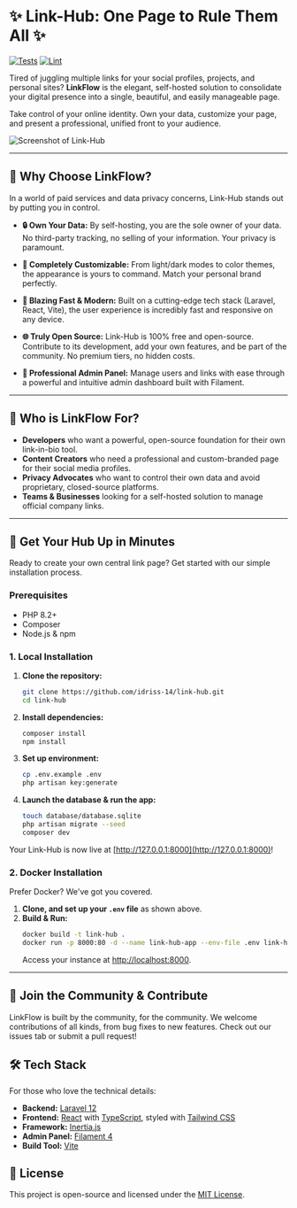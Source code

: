 # ✨ Link-Hub: One Page to Rule Them All ✨

[![Tests](https://github.com/idriss-14/link-hub/actions/workflows/tests.yml/badge.svg)](https://github.com/idriss-14/link-hub/actions/workflows/tests.yml)
[![Lint](https://github.com/idriss-14/link-hub/actions/workflows/lint.yml/badge.svg)](https://github.com/idriss-14/link-hub/actions/workflows/lint.yml)

Tired of juggling multiple links for your social profiles, projects, and personal sites? **LinkFlow** is the elegant, self-hosted solution to consolidate your digital presence into a single, beautiful, and easily manageable page.

Take control of your online identity. Own your data, customize your page, and present a professional, unified front to your audience. 

![Screenshot of Link-Hub](https://raw.githubusercontent.com/idriss-14/link-hub/main/public/images/screen.png)

---

## 🤔 Why Choose LinkFlow?

In a world of paid services and data privacy concerns, Link-Hub stands out by putting you in control.

- **🔒 Own Your Data:** By self-hosting, you are the sole owner of your data. No third-party tracking, no selling of your information. Your privacy is paramount.

- **🎨 Completely Customizable:** From light/dark modes to color themes, the appearance is yours to command. Match your personal brand perfectly.

- **🚀 Blazing Fast & Modern:** Built on a cutting-edge tech stack (Laravel, React, Vite), the user experience is incredibly fast and responsive on any device.

- **🌐 Truly Open Source:** Link-Hub is 100% free and open-source. Contribute to its development, add your own features, and be part of the community. No premium tiers, no hidden costs.

- **🏢 Professional Admin Panel:** Manage users and links with ease through a powerful and intuitive admin dashboard built with Filament.

---

## 🎯 Who is LinkFlow For?

- **Developers** who want a powerful, open-source foundation for their own link-in-bio tool.
- **Content Creators** who need a professional and custom-branded page for their social media profiles.
- **Privacy Advocates** who want to control their own data and avoid proprietary, closed-source platforms.
- **Teams & Businesses** looking for a self-hosted solution to manage official company links.

---

## 🏁 Get Your Hub Up in Minutes

Ready to create your own central link page? Get started with our simple installation process.

### Prerequisites

- PHP 8.2+
- Composer
- Node.js & npm

### 1. Local Installation

1.  **Clone the repository:**
    ```bash
    git clone https://github.com/idriss-14/link-hub.git
    cd link-hub
    ```

2.  **Install dependencies:**
    ```bash
    composer install
    npm install
    ```

3.  **Set up environment:**
    ```bash
    cp .env.example .env
    php artisan key:generate
    ```

4.  **Launch the database & run the app:**
    ```bash
    touch database/database.sqlite
    php artisan migrate --seed
    composer dev
    ```

Your Link-Hub is now live at [http://127.0.0.1:8000](http://127.0.0.1:8000)!

### 2. Docker Installation

Prefer Docker? We've got you covered.

1.  **Clone, and set up your `.env` file** as shown above.
2.  **Build & Run:**
    ```bash
    docker build -t link-hub .
    docker run -p 8000:80 -d --name link-hub-app --env-file .env link-hub
    ```
    Access your instance at [http://localhost:8000](http://localhost:8000).

---

## 🤝 Join the Community & Contribute

LinkFlow is built by the community, for the community. We welcome contributions of all kinds, from bug fixes to new features. Check out our issues tab or submit a pull request!

## 🛠️ Tech Stack

For those who love the technical details:

- **Backend:** [Laravel 12](https://laravel.com/)
- **Frontend:** [React](https://react.dev/) with [TypeScript](https://www.typescriptlang.org/), styled with [Tailwind CSS](https://tailwindcss.com/)
- **Framework:** [Inertia.js](https://inertiajs.com/)
- **Admin Panel:** [Filament 4](https://filamentphp.com/)
- **Build Tool:** [Vite](https://vitejs.dev/)

## 📄 License

This project is open-source and licensed under the [MIT License](LICENSE).